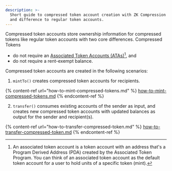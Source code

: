 ```yaml
---
description: >-
  Short guide to compressed token account creation with ZK Compression on Solana
  and difference to regular token accounts.
---
```



Compressed token accounts store ownership information for compressed tokens like regular token accounts with two core differences. Compressed Tokens

* do not require an [Associated Token Accounts (ATAs)](#user-content-fn-1)[^1], and
* do not require a rent-exempt balance.

Compressed token accounts are created in the following scenarios:

1. `mintTo()` creates compressed token accounts for recipients.

{% content-ref url="how-to-mint-compressed-tokens.md" %}
[how-to-mint-compressed-tokens.md](how-to-mint-compressed-tokens.md)
{% endcontent-ref %}

2. `transfer()` consumes existing accounts of the sender as input, and creates new compressed token accounts with updated balances as output for the sender and recipient(s).

{% content-ref url="how-to-transfer-compressed-token.md" %}
[how-to-transfer-compressed-token.md](how-to-transfer-compressed-token.md)
{% endcontent-ref %}

[^1]: An associated token account is a token account with an address that's a Program Derived Address (PDA) created by the Associated Token Program. You can think of an associated token account as the default token account for a user to hold units of a specific token (mint).
